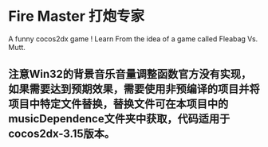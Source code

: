 # Fire Master 打炮专家
A funny cocos2dx game ! Learn From the idea of a game called Fleabag Vs. Mutt.

## 注意Win32的背景音乐音量调整函数官方没有实现，如果需要达到预期效果，需要使用非预编译的项目并将项目中特定文件替换，替换文件可在本项目中的musicDependence文件夹中获取，代码适用于cocos2dx-3.15版本。